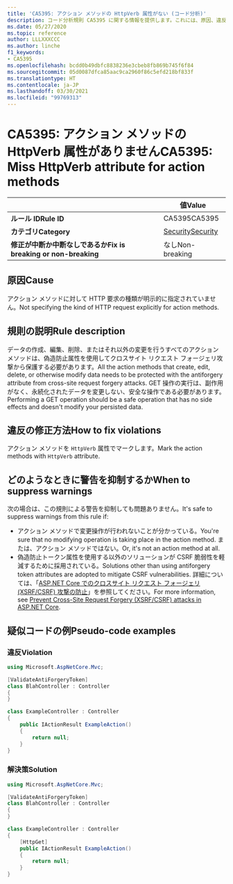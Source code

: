 ```yaml
---
title: 'CA5395: アクション メソッドの HttpVerb 属性がない (コード分析)'
description: コード分析規則 CA5395 に関する情報を提供します。これには、原因、違反の修正方法、およびそれを抑制するタイミングなどが含まれます。
ms.date: 05/27/2020
ms.topic: reference
author: LLLXXXCCC
ms.author: linche
f1_keywords:
- CA5395
ms.openlocfilehash: bcdd0b49dbfc8838236e3cbeb8fb869b745f6f84
ms.sourcegitcommit: 05d0087dfca85aac9ca2960f86c5efd218bf833f
ms.translationtype: HT
ms.contentlocale: ja-JP
ms.lasthandoff: 03/30/2021
ms.locfileid: "99769313"
---
```

# <a name="ca5395-miss-httpverb-attribute-for-action-methods"></a><span data-ttu-id="434f2-103">CA5395: アクション メソッドの HttpVerb 属性がありません</span><span class="sxs-lookup"><span data-stu-id="434f2-103">CA5395: Miss HttpVerb attribute for action methods</span></span>

| | <span data-ttu-id="434f2-104">値</span><span class="sxs-lookup"><span data-stu-id="434f2-104">Value</span></span> |
|-|-|
| <span data-ttu-id="434f2-105">**ルール ID**</span><span class="sxs-lookup"><span data-stu-id="434f2-105">**Rule ID**</span></span> |<span data-ttu-id="434f2-106">CA5395</span><span class="sxs-lookup"><span data-stu-id="434f2-106">CA5395</span></span>|
| <span data-ttu-id="434f2-107">**カテゴリ**</span><span class="sxs-lookup"><span data-stu-id="434f2-107">**Category**</span></span> |[<span data-ttu-id="434f2-108">Security</span><span class="sxs-lookup"><span data-stu-id="434f2-108">Security</span></span>](security-warnings.md)|
| <span data-ttu-id="434f2-109">**修正が中断か中断なしであるか**</span><span class="sxs-lookup"><span data-stu-id="434f2-109">**Fix is breaking or non-breaking**</span></span> |<span data-ttu-id="434f2-110">なし</span><span class="sxs-lookup"><span data-stu-id="434f2-110">Non-breaking</span></span>|

## <a name="cause"></a><span data-ttu-id="434f2-111">原因</span><span class="sxs-lookup"><span data-stu-id="434f2-111">Cause</span></span>

<span data-ttu-id="434f2-112">アクション メソッドに対して HTTP 要求の種類が明示的に指定されていません。</span><span class="sxs-lookup"><span data-stu-id="434f2-112">Not specifying the kind of HTTP request explicitly for action methods.</span></span>

## <a name="rule-description"></a><span data-ttu-id="434f2-113">規則の説明</span><span class="sxs-lookup"><span data-stu-id="434f2-113">Rule description</span></span>

<span data-ttu-id="434f2-114">データの作成、編集、削除、またはそれ以外の変更を行うすべてのアクション メソッドは、偽造防止属性を使用してクロスサイト リクエスト フォージェリ攻撃から保護する必要があります。</span><span class="sxs-lookup"><span data-stu-id="434f2-114">All the action methods that create, edit, delete, or otherwise modify data needs to be protected with the antiforgery attribute from cross-site request forgery attacks.</span></span> <span data-ttu-id="434f2-115">GET 操作の実行は、副作用がなく、永続化されたデータを変更しない、安全な操作である必要があります。</span><span class="sxs-lookup"><span data-stu-id="434f2-115">Performing a GET operation should be a safe operation that has no side effects and doesn't modify your persisted data.</span></span>

## <a name="how-to-fix-violations"></a><span data-ttu-id="434f2-116">違反の修正方法</span><span class="sxs-lookup"><span data-stu-id="434f2-116">How to fix violations</span></span>

<span data-ttu-id="434f2-117">アクション メソッドを `HttpVerb` 属性でマークします。</span><span class="sxs-lookup"><span data-stu-id="434f2-117">Mark the action methods with `HttpVerb` attribute.</span></span>

## <a name="when-to-suppress-warnings"></a><span data-ttu-id="434f2-118">どのようなときに警告を抑制するか</span><span class="sxs-lookup"><span data-stu-id="434f2-118">When to suppress warnings</span></span>

<span data-ttu-id="434f2-119">次の場合は、この規則による警告を抑制しても問題ありません。</span><span class="sxs-lookup"><span data-stu-id="434f2-119">It's safe to suppress warnings from this rule if:</span></span>

- <span data-ttu-id="434f2-120">アクション メソッドで変更操作が行われないことが分かっている。</span><span class="sxs-lookup"><span data-stu-id="434f2-120">You're sure that no modifying operation is taking place in the action method.</span></span> <span data-ttu-id="434f2-121">または、アクション メソッドではない。</span><span class="sxs-lookup"><span data-stu-id="434f2-121">Or, it's not an action method at all.</span></span>
- <span data-ttu-id="434f2-122">偽造防止トークン属性を使用する以外のソリューションが CSRF 脆弱性を軽減するために採用されている。</span><span class="sxs-lookup"><span data-stu-id="434f2-122">Solutions other than using antiforgery token attributes are adopted to mitigate CSRF vulnerabilities.</span></span> <span data-ttu-id="434f2-123">詳細については、「[ASP.NET Core でのクロスサイト リクエスト フォージェリ (XSRF/CSRF) 攻撃の防止](/aspnet/core/security/anti-request-forgery)」を参照してください。</span><span class="sxs-lookup"><span data-stu-id="434f2-123">For more information, see [Prevent Cross-Site Request Forgery (XSRF/CSRF) attacks in ASP.NET Core](/aspnet/core/security/anti-request-forgery).</span></span>

## <a name="pseudo-code-examples"></a><span data-ttu-id="434f2-124">疑似コードの例</span><span class="sxs-lookup"><span data-stu-id="434f2-124">Pseudo-code examples</span></span>

### <a name="violation"></a><span data-ttu-id="434f2-125">違反</span><span class="sxs-lookup"><span data-stu-id="434f2-125">Violation</span></span>

```csharp
using Microsoft.AspNetCore.Mvc;

[ValidateAntiForgeryToken]
class BlahController : Controller
{
}

class ExampleController : Controller
{
    public IActionResult ExampleAction()
    {
        return null;
    }
}
```

### <a name="solution"></a><span data-ttu-id="434f2-126">解決策</span><span class="sxs-lookup"><span data-stu-id="434f2-126">Solution</span></span>

```csharp
using Microsoft.AspNetCore.Mvc;

[ValidateAntiForgeryToken]
class BlahController : Controller
{
}

class ExampleController : Controller
{
    [HttpGet]
    public IActionResult ExampleAction()
    {
        return null;
    }
}
```
